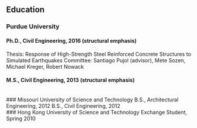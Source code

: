 ## Education
### Purdue University
#### Ph.D., Civil Engineering, 2016 (structural emphasis)
Thesis: Response of High-Strength Steel Reinforced Concrete Structures to Simulated Earthquakes
Committee: Santiago Pujol (advisor), Mete Sozen, Michael Kreger, Robert Nowack
<br>
#### M.S., Civil Engineering, 2013 (structural emphasis)
<br>
### Missouri University of Science and Technology
B.S., Architectural Engineering, 2012
B.S., Civil Engineering, 2012
<br>
### Hong Kong University of Science and Technology
Exchange Student, Spring 2010
